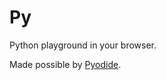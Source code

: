 # Py

Python playground in your browser.

Made possible by [Pyodide](https://pyodide.org/en/stable/).

